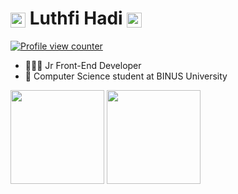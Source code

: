 <h1>
    <a href="https://luthfidi.github.io/Luthfi-Portfolio-Website/index-en">
     <img align="center" alt="Logo Luthfi Hadi" width="24px" src="https://media1.giphy.com/media/v1.Y2lkPTc5MGI3NjExejhvNHU5ZXY2MzJudTA5d21mc2F1ZnQ5cDNod3o4b3g3eXdnb2Q5OSZlcD12MV9pbnRlcm5hbF9naWZfYnlfaWQmY3Q9cw/ky4CxPTvUEZOQl5CHq/giphy.webp"></a>
    <span>Luthfi Hadi</span>
    <img align="center" alt="Logo Luthfi Hadi" width="24px" src="https://media1.giphy.com/media/v1.Y2lkPTc5MGI3NjExejhvNHU5ZXY2MzJudTA5d21mc2F1ZnQ5cDNod3o4b3g3eXdnb2Q5OSZlcD12MV9pbnRlcm5hbF9naWZfYnlfaWQmY3Q9cw/ky4CxPTvUEZOQl5CHq/giphy.webp"></a>
</h1>

<a href="https://github.com/luthfidi">
    <p align="left"><img src="https://komarev.com/ghpvc/?username=luthfidi&style=flat-square&color=blueviolet" alt="Profile view counter"/></p>
</a>

 - 🧑🏽‍💻 Jr Front-End Developer
 - 🏫 Computer Science student at BINUS University
   
<div style="display: inline_block">
    <img height="150em" src="https://github-readme-stats.vercel.app/api?username=luthfidi&theme=tokyonight&show_icons=true&hide_border=true&count_private=true">
    <img height="150em" src="https://github-readme-streak-stats.herokuapp.com/?user=luthfidi&theme=tokyonight&hide_border=true">
</div>
